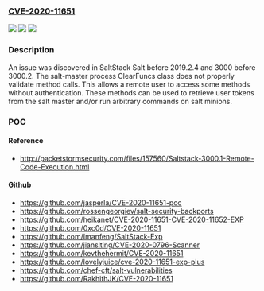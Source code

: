 ### [CVE-2020-11651](https://cve.mitre.org/cgi-bin/cvename.cgi?name=CVE-2020-11651)
![](https://img.shields.io/static/v1?label=Product&message=n%2Fa&color=blue)
![](https://img.shields.io/static/v1?label=Version&message=n%2Fa&color=blue)
![](https://img.shields.io/static/v1?label=Vulnerability&message=n%2Fa&color=brighgreen)

### Description

An issue was discovered in SaltStack Salt before 2019.2.4 and 3000 before 3000.2. The salt-master process ClearFuncs class does not properly validate method calls. This allows a remote user to access some methods without authentication. These methods can be used to retrieve user tokens from the salt master and/or run arbitrary commands on salt minions.

### POC

#### Reference
- http://packetstormsecurity.com/files/157560/Saltstack-3000.1-Remote-Code-Execution.html

#### Github
- https://github.com/jasperla/CVE-2020-11651-poc
- https://github.com/rossengeorgiev/salt-security-backports
- https://github.com/heikanet/CVE-2020-11651-CVE-2020-11652-EXP
- https://github.com/0xc0d/CVE-2020-11651
- https://github.com/Imanfeng/SaltStack-Exp
- https://github.com/jiansiting/CVE-2020-0796-Scanner
- https://github.com/kevthehermit/CVE-2020-11651
- https://github.com/lovelyjuice/cve-2020-11651-exp-plus
- https://github.com/chef-cft/salt-vulnerabilities
- https://github.com/RakhithJK/CVE-2020-11651

